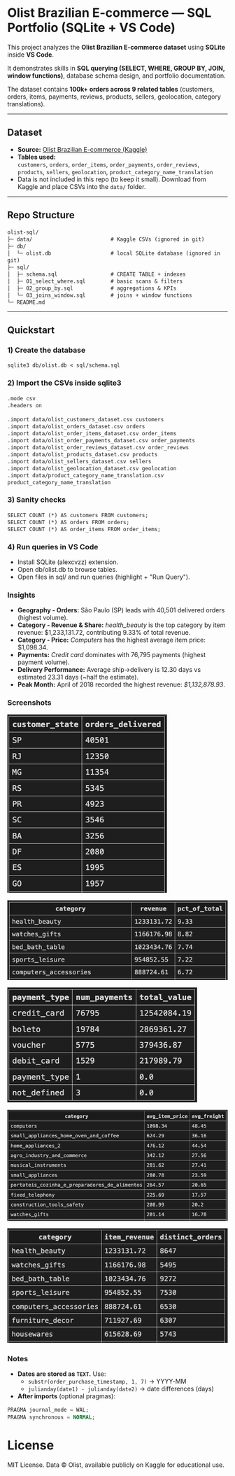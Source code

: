 # Olist Brazilian E-commerce — SQL Portfolio (SQLite + VS Code)

This project analyzes the **Olist Brazilian E-commerce dataset** using **SQLite** inside **VS Code**.  

It demonstrates skills in **SQL querying (SELECT, WHERE, GROUP BY, JOIN, window functions)**, database schema design, and portfolio documentation.  

The dataset contains **100k+ orders across 9 related tables** (customers, orders, items, payments, reviews, products, sellers, geolocation, category translations).

---

## Dataset
- **Source:** [Olist Brazilian E-commerce (Kaggle)](https://www.kaggle.com/datasets/olistbr/brazilian-ecommerce)
- **Tables used:**  
  `customers`, `orders`, `order_items`, `order_payments`, `order_reviews`,  
  `products`, `sellers`, `geolocation`, `product_category_name_translation`
- Data is not included in this repo (to keep it small). Download from Kaggle and place CSVs into the `data/` folder.

---

## Repo Structure

```text
olist-sql/
├─ data/                         # Kaggle CSVs (ignored in git)
├─ db/
│  └─ olist.db                   # local SQLite database (ignored in git)
├─ sql/
│  ├─ schema.sql                 # CREATE TABLE + indexes
│  ├─ 01_select_where.sql        # basic scans & filters
│  ├─ 02_group_by.sql            # aggregations & KPIs
│  └─ 03_joins_window.sql        # joins + window functions
└─ README.md
```

---

## Quickstart

### 1) Create the database
```text
sqlite3 db/olist.db < sql/schema.sql
```

### 2) Import the CSVs inside sqlite3
```text
.mode csv
.headers on

.import data/olist_customers_dataset.csv customers
.import data/olist_orders_dataset.csv orders
.import data/olist_order_items_dataset.csv order_items
.import data/olist_order_payments_dataset.csv order_payments
.import data/olist_order_reviews_dataset.csv order_reviews
.import data/olist_products_dataset.csv products
.import data/olist_sellers_dataset.csv sellers
.import data/olist_geolocation_dataset.csv geolocation
.import data/product_category_name_translation.csv product_category_name_translation
```

### 3) Sanity checks
```text
SELECT COUNT (*) AS customers FROM customers;
SELECT COUNT (*) AS orders FROM orders;
SELECT COUNT (*) AS order_items FROM order_items;
```

### 4) Run queries in VS Code
- Install SQLite (alexcvzz) extension.
- Open db/olist.db to browse tables.
- Open files in sql/ and run queries (highlight + "Run Query").

### Insights
- **Geography - Orders:** São Paulo (SP) leads with 40,501 delivered orders (highest volume).
- **Category - Revenue & Share:** *health_beauty* is the top category by item revenue: $1,233,131.72, contributing 9.33% of total revenue.
- **Category - Price:** *Computers* has the highest average item price: $1,098.34.
- **Payments:** *Credit card* dominates with 76,795 payments (highest payment volume).
- **Delivery Performance:** Average ship→delivery is 12.30 days vs estimated 23.31 days (~half the estimate).
- **Peak Month:** April of 2018 recorded the highest revenue: *$1,132,878.93*.

### Screenshots

![Most delivered orders by state — SP on top](screenshots/most_orders_delivered.png)

![Percent of total revenue by category](screenshots/pct_of_total.png)

![Top payment type — credit_card](screenshots/payment_type.png)

![Highest average item price — computers](screenshots/most_avg_item_price.png)

![Category item revenue — health_beauty on top](screenshots/category_item_revenue.png)

### Notes
- **Dates are stored as `TEXT`.** Use:
  - `substr(order_purchase_timestamp, 1, 7)` → YYYY-MM
  - `julianday(date1) - julianday(date2)` → date differences (days)
- **After imports** (optional pragmas):
~~~sql
PRAGMA journal_mode = WAL;
PRAGMA synchronous = NORMAL;
~~~

# License
MIT License. Data © Olist, available publicly on Kaggle for educational use.
